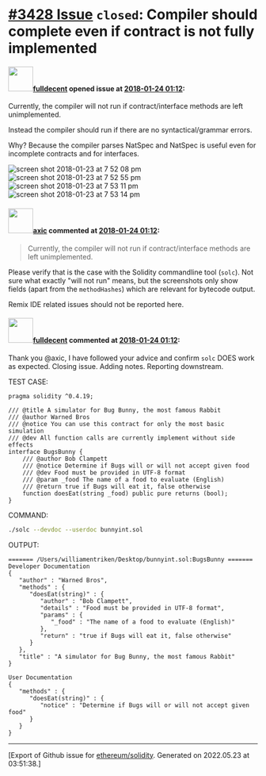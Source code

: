 # [\#3428 Issue](https://github.com/ethereum/solidity/issues/3428) `closed`: Compiler should complete even if contract is not fully implemented

#### <img src="https://avatars.githubusercontent.com/u/382183?u=cc7b2e76c56456ff05e23fa5ca044e4a461b2eb1&v=4" width="50">[fulldecent](https://github.com/fulldecent) opened issue at [2018-01-24 01:12](https://github.com/ethereum/solidity/issues/3428):

Currently, the compiler will not run if contract/interface methods are left unimplemented.

Instead the compiler should run if there are no syntactical/grammar errors.

Why? Because the compiler parses NatSpec and NatSpec is useful even for incomplete contracts and for interfaces.

![screen shot 2018-01-23 at 7 52 08 pm](https://user-images.githubusercontent.com/382183/35308745-294cc518-0077-11e8-922f-bbe940ea9d9e.png)
![screen shot 2018-01-23 at 7 52 55 pm](https://user-images.githubusercontent.com/382183/35308751-315ae7e4-0077-11e8-8107-ce6fc8b56931.png)
![screen shot 2018-01-23 at 7 53 11 pm](https://user-images.githubusercontent.com/382183/35308758-356a258e-0077-11e8-88de-6de9d06ed768.png)
![screen shot 2018-01-23 at 7 53 14 pm](https://user-images.githubusercontent.com/382183/35308761-37c99ad0-0077-11e8-87dc-aa98f86e0b46.png)


#### <img src="https://avatars.githubusercontent.com/u/20340?v=4" width="50">[axic](https://github.com/axic) commented at [2018-01-24 01:12](https://github.com/ethereum/solidity/issues/3428#issuecomment-359987956):

> Currently, the compiler will not run if contract/interface methods are left unimplemented.

Please verify that is the case with the Solidity commandline tool (`solc`). Not sure what exactly "will not run" means, but the screenshots only show fields (apart from the `methodHashes`) which are relevant for bytecode output.

Remix IDE related issues should not be reported here.

#### <img src="https://avatars.githubusercontent.com/u/382183?u=cc7b2e76c56456ff05e23fa5ca044e4a461b2eb1&v=4" width="50">[fulldecent](https://github.com/fulldecent) commented at [2018-01-24 01:12](https://github.com/ethereum/solidity/issues/3428#issuecomment-360001637):

Thank you @axic, I have followed your advice and confirm `solc` DOES work as expected. Closing issue. Adding notes. Reporting downstream.

TEST CASE:

```
pragma solidity ^0.4.19;

/// @title A simulator for Bug Bunny, the most famous Rabbit
/// @author Warned Bros
/// @notice You can use this contract for only the most basic simulation
/// @dev All function calls are currently implement without side effects
interface BugsBunny {
    /// @author Bob Clampett
    /// @notice Determine if Bugs will or will not accept given food
    /// @dev Food must be provided in UTF-8 format
    /// @param _food The name of a food to evaluate (English)
    /// @return true if Bugs will eat it, false otherwise
    function doesEat(string _food) public pure returns (bool);
}
```

COMMAND:

```sh
./solc --devdoc --userdoc bunnyint.sol
```

OUTPUT:

```
======= /Users/williamentriken/Desktop/bunnyint.sol:BugsBunny =======
Developer Documentation
{
   "author" : "Warned Bros",
   "methods" : {
      "doesEat(string)" : {
         "author" : "Bob Clampett",
         "details" : "Food must be provided in UTF-8 format",
         "params" : {
            "_food" : "The name of a food to evaluate (English)"
         },
         "return" : "true if Bugs will eat it, false otherwise"
      }
   },
   "title" : "A simulator for Bug Bunny, the most famous Rabbit"
}

User Documentation
{
   "methods" : {
      "doesEat(string)" : {
         "notice" : "Determine if Bugs will or will not accept given food"
      }
   }
}
```


-------------------------------------------------------------------------------



[Export of Github issue for [ethereum/solidity](https://github.com/ethereum/solidity). Generated on 2022.05.23 at 03:51:38.]
